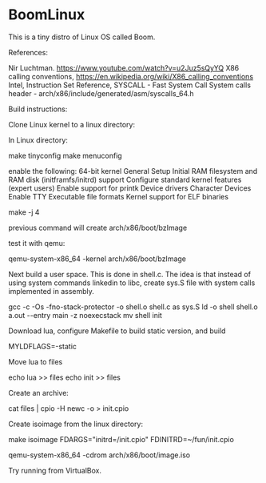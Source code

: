 # BoomLinux

This is a tiny distro of Linux OS called Boom. 

References:

Nir Luchtman. https://www.youtube.com/watch?v=u2Juz5sQyYQ
X86 calling conventions, https://en.wikipedia.org/wiki/X86_calling_conventions
Intel, Instruction Set Reference, SYSCALL - Fast System Call
System calls header - arch/x86/include/generated/asm/syscalls_64.h

Build instructions:

Clone Linux kernel to a linux directory:

In Linux directory:

make tinyconfig
make menuconfig

enable the following:
	64-bit kernel
	General Setup
		Initial RAM filesystem and RAM disk (initframfs/initrd) support
		Configure standard kernel features (expert users)
			Enable support for printk
	Device drivers
		Character Devices
			Enable TTY
	Executable file formats
		Kernel support for ELF binaries
		
make -j 4

previous command will create arch/x86/boot/bzImage

test it with qemu:

qemu-system-x86_64 -kernel arch/x86/boot/bzImage

Next build a user space.  This is done in shell.c.  The idea is that instead of using system commands linkedin to libc, create sys.S file with system calls implemented in assembly.

gcc -c -Os -fno-stack-protector -o shell.o shell.c
as sys.S
ld -o shell shell.o a.out --entry main -z noexecstack
mv shell init

Download lua, configure Makefile to build static version, and build

MYLDFLAGS=-static

Move lua to files

echo lua >> files
echo init >> files

Create an archive:

cat files | cpio -H newc -o > init.cpio

Create isoimage from the linux directory:

make isoimage FDARGS="initrd=/init.cpio" FDINITRD=~/fun/init.cpio

qemu-system-x86_64 -cdrom arch/x86/boot/image.iso

Try running from VirtualBox.









			
		





